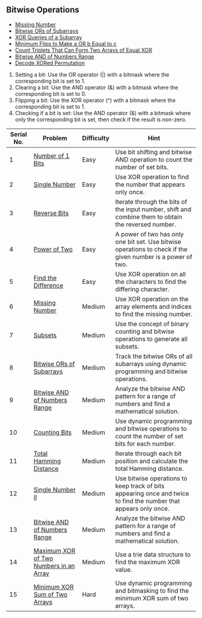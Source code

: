 ## Bitwise Operations
- [Missing Number](https://leetcode.com/problems/missing-number)
- [Bitwise ORs of Subarrays](https://leetcode.com/problems/bitwise-ors-of-subarrays)
 - [XOR Queries of a Subarray](https://leetcode.com/problems/xor-queries-of-a-subarray)
 - [Minimum Flips to Make a OR b Equal to c](https://leetcode.com/problems/minimum-flips-to-make-a-or-b-equal-to-c)
 - [Count Triplets That Can Form Two Arrays of Equal XOR](https://leetcode.com/problems/count-triplets-that-can-form-two-arrays-of-equal-xor/)
 - [Bitwise AND of Numbers Range](https://leetcode.com/problems/bitwise-and-of-numbers-range)
- [Decode XORed Permutation](https://leetcode.com/problems/decode-xored-permutation)

1. Setting a bit: Use the OR operator (|) with a bitmask where the corresponding bit is set to 1.
2. Clearing a bit: Use the AND operator (&) with a bitmask where the corresponding bit is set to 0.
3. Flipping a bit: Use the XOR operator (^) with a bitmask where the corresponding bit is set to 1.
4. Checking if a bit is set: Use the AND operator (&) with a bitmask where only the corresponding bit is set, then check if the result is non-zero.

<table><thead><tr><th>Serial No.</th><th>Problem</th><th>Difficulty</th><th>Hint</th></tr></thead><tbody><tr><td>1</td><td><a href="https://leetcode.com/problems/number-of-1-bits/" target="_new">Number of 1 Bits</a></td><td>Easy</td><td>Use bit shifting and bitwise AND operation to count the number of set bits.</td></tr><tr><td>2</td><td><a href="https://leetcode.com/problems/single-number/" target="_new">Single Number</a></td><td>Easy</td><td>Use XOR operation to find the number that appears only once.</td></tr><tr><td>3</td><td><a href="https://leetcode.com/problems/reverse-bits/" target="_new">Reverse Bits</a></td><td>Easy</td><td>Iterate through the bits of the input number, shift and combine them to obtain the reversed number.</td></tr><tr><td>4</td><td><a href="https://leetcode.com/problems/power-of-two/" target="_new">Power of Two</a></td><td>Easy</td><td>A power of two has only one bit set. Use bitwise operations to check if the given number is a power of two.</td></tr><tr><td>5</td><td><a href="https://leetcode.com/problems/find-the-difference/" target="_new">Find the Difference</a></td><td>Easy</td><td>Use XOR operation on all the characters to find the differing character.</td></tr><tr><td>6</td><td><a href="https://leetcode.com/problems/missing-number/" target="_new">Missing Number</a></td><td>Medium</td><td>Use XOR operation on the array elements and indices to find the missing number.</td></tr><tr><td>7</td><td><a href="https://leetcode.com/problems/subsets/" target="_new">Subsets</a></td><td>Medium</td><td>Use the concept of binary counting and bitwise operations to generate all subsets.</td></tr><tr><td>8</td><td><a href="https://leetcode.com/problems/bitwise-ors-of-subarrays/" target="_new">Bitwise ORs of Subarrays</a></td><td>Medium</td><td>Track the bitwise ORs of all subarrays using dynamic programming and bitwise operations.</td></tr><tr><td>9</td><td><a href="https://leetcode.com/problems/bitwise-and-of-numbers-range/" target="_new">Bitwise AND of Numbers Range</a></td><td>Medium</td><td>Analyze the bitwise AND pattern for a range of numbers and find a mathematical solution.</td></tr><tr><td>10</td><td><a href="https://leetcode.com/problems/counting-bits/" target="_new">Counting Bits</a></td><td>Medium</td><td>Use dynamic programming and bitwise operations to count the number of set bits for each number.</td></tr><tr><td>11</td><td><a href="https://leetcode.com/problems/total-hamming-distance/" target="_new">Total Hamming Distance</a></td><td>Medium</td><td>Iterate through each bit position and calculate the total Hamming distance.</td></tr><tr><td>12</td><td><a href="https://leetcode.com/problems/single-number-ii/" target="_new">Single Number II</a></td><td>Medium</td><td>Use bitwise operations to keep track of bits appearing once and twice to find the number that appears only once.</td></tr><tr><td>13</td><td><a href="https://leetcode.com/problems/bitwise-and-of-numbers-range/" target="_new">Bitwise AND of Numbers Range</a></td><td>Medium</td><td>Analyze the bitwise AND pattern for a range of numbers and find a mathematical solution.</td></tr><tr><td>14</td><td><a href="https://leetcode.com/problems/maximum-xor-of-two-numbers-in-an-array/" target="_new">Maximum XOR of Two Numbers in an Array</a></td><td>Medium</td><td>Use a trie data structure to find the maximum XOR value.</td></tr><tr><td>15</td><td><a href="https://leetcode.com/problems/minimum-xor-sum-of-two-arrays/" target="_new">Minimum XOR Sum of Two Arrays</a></td><td>Hard</td><td>Use dynamic programming and bitmasking to find the minimum XOR sum of two arrays.</td></tr></tbody></table>
